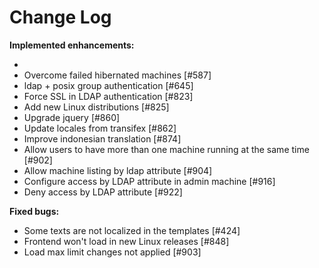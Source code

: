 # Change Log


**Implemented enhancements:**

-
- Overcome failed hibernated machines [\#587]
- ldap + posix group authentication [\#645]
- Force SSL in LDAP authentication [\#823]
- Add new Linux distributions [\#825]
- Upgrade jquery [\#860]
- Update locales from transifex [\#862]
- Improve indonesian translation [\#874]
- Allow users to have more than one machine running at the same time [\#902]
- Allow machine listing by ldap attribute [\#904]
- Configure access by LDAP attribute in admin machine [\#916]
- Deny access by LDAP attribute [\#922]

**Fixed bugs:**

- Some texts are not localized in the templates [\#424]
- Frontend won't load in new Linux releases [\#848]
- Load max limit changes not applied [\#903]

